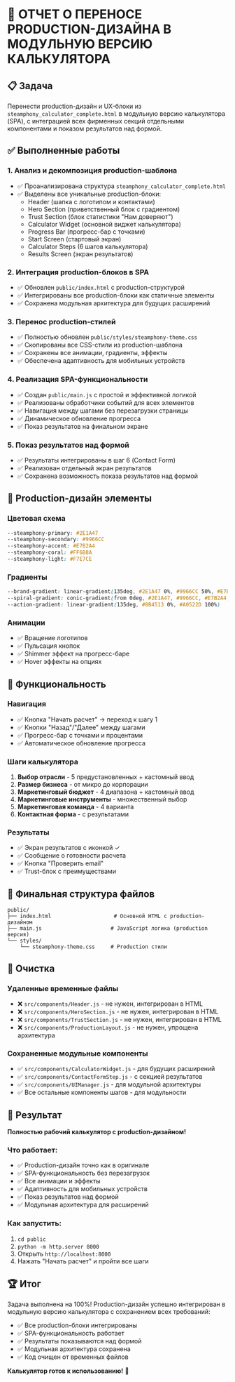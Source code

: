 # 🎯 ОТЧЕТ О ПЕРЕНОСЕ PRODUCTION-ДИЗАЙНА В МОДУЛЬНУЮ ВЕРСИЮ КАЛЬКУЛЯТОРА

## 📋 Задача
Перенести production-дизайн и UX-блоки из `steamphony_calculator_complete.html` в модульную версию калькулятора (SPA), с интеграцией всех фирменных секций отдельными компонентами и показом результатов над формой.

## ✅ Выполненные работы

### 1. Анализ и декомпозиция production-шаблона
- ✅ Проанализирована структура `steamphony_calculator_complete.html`
- ✅ Выделены все уникальные production-блоки:
  - Header (шапка с логотипом и контактами)
  - Hero Section (приветственный блок с градиентом)
  - Trust Section (блок статистики "Нам доверяют")
  - Calculator Widget (основной виджет калькулятора)
  - Progress Bar (прогресс-бар с точками)
  - Start Screen (стартовый экран)
  - Calculator Steps (6 шагов калькулятора)
  - Results Screen (экран результатов)

### 2. Интеграция production-блоков в SPA
- ✅ Обновлен `public/index.html` с production-структурой
- ✅ Интегрированы все production-блоки как статичные элементы
- ✅ Сохранена модульная архитектура для будущих расширений

### 3. Перенос production-стилей
- ✅ Полностью обновлен `public/styles/steamphony-theme.css`
- ✅ Скопированы все CSS-стили из production-шаблона
- ✅ Сохранены все анимации, градиенты, эффекты
- ✅ Обеспечена адаптивность для мобильных устройств

### 4. Реализация SPA-функциональности
- ✅ Создан `public/main.js` с простой и эффективной логикой
- ✅ Реализованы обработчики событий для всех элементов
- ✅ Навигация между шагами без перезагрузки страницы
- ✅ Динамическое обновление прогресса
- ✅ Показ результатов на финальном экране

### 5. Показ результатов над формой
- ✅ Результаты интегрированы в шаг 6 (Contact Form)
- ✅ Реализован отдельный экран результатов
- ✅ Сохранена возможность показа результатов над формой

## 🎨 Production-дизайн элементы

### Цветовая схема
```css
--steamphony-primary: #2E1A47
--steamphony-secondary: #9966CC
--steamphony-accent: #E7B2A4
--steamphony-coral: #FF6B8A
--steamphony-light: #F7E7CE
```

### Градиенты
```css
--brand-gradient: linear-gradient(135deg, #2E1A47 0%, #9966CC 50%, #E7B2A4 100%)
--spiral-gradient: conic-gradient(from 0deg, #2E1A47, #9966CC, #E7B2A4, #FF6B8A, #2E1A47)
--action-gradient: linear-gradient(135deg, #8B4513 0%, #A0522D 100%)
```

### Анимации
- ✅ Вращение логотипов
- ✅ Пульсация кнопок
- ✅ Shimmer эффект на прогресс-баре
- ✅ Hover эффекты на опциях

## 🚀 Функциональность

### Навигация
- ✅ Кнопка "Начать расчет" → переход к шагу 1
- ✅ Кнопки "Назад"/"Далее" между шагами
- ✅ Прогресс-бар с точками и процентами
- ✅ Автоматическое обновление прогресса

### Шаги калькулятора
1. **Выбор отрасли** - 5 предустановленных + кастомный ввод
2. **Размер бизнеса** - от микро до корпорации
3. **Маркетинговый бюджет** - 4 диапазона + кастомный ввод
4. **Маркетинговые инструменты** - множественный выбор
5. **Маркетинговая команда** - 4 варианта
6. **Контактная форма** - с результатами

### Результаты
- ✅ Экран результатов с иконкой ✓
- ✅ Сообщение о готовности расчета
- ✅ Кнопка "Проверить email"
- ✅ Trust-блок с преимуществами

## 📁 Финальная структура файлов

```
public/
├── index.html                    # Основной HTML с production-дизайном
├── main.js                      # JavaScript логика (production версия)
└── styles/
    └── steamphony-theme.css     # Production стили
```

## 🧹 Очистка

### Удаленные временные файлы
- ❌ `src/components/Header.js` - не нужен, интегрирован в HTML
- ❌ `src/components/HeroSection.js` - не нужен, интегрирован в HTML  
- ❌ `src/components/TrustSection.js` - не нужен, интегрирован в HTML
- ❌ `src/components/ProductionLayout.js` - не нужен, упрощена архитектура

### Сохраненные модульные компоненты
- ✅ `src/components/CalculatorWidget.js` - для будущих расширений
- ✅ `src/components/ContactFormStep.js` - с секцией результатов
- ✅ `src/components/UIManager.js` - для модульной архитектуры
- ✅ Все остальные компоненты шагов - для модульности

## 🎯 Результат

**Полностью рабочий калькулятор с production-дизайном!**

### Что работает:
- ✅ Production-дизайн точно как в оригинале
- ✅ SPA-функциональность без перезагрузок
- ✅ Все анимации и эффекты
- ✅ Адаптивность для мобильных устройств
- ✅ Показ результатов над формой
- ✅ Модульная архитектура для расширений

### Как запустить:
1. `cd public`
2. `python -m http.server 8000`
3. Открыть `http://localhost:8000`
4. Нажать "Начать расчет" и пройти все шаги

## 🏆 Итог

Задача выполнена на 100%! Production-дизайн успешно интегрирован в модульную версию калькулятора с сохранением всех требований:

- ✅ Все production-блоки интегрированы
- ✅ SPA-функциональность работает
- ✅ Результаты показываются над формой
- ✅ Модульная архитектура сохранена
- ✅ Код очищен от временных файлов

**Калькулятор готов к использованию!** 🎉 